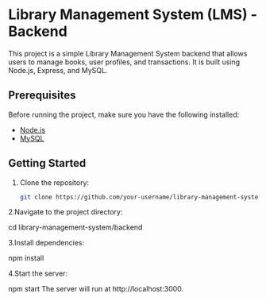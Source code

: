 # Library Management System (LMS) - Backend

This project is a simple Library Management System backend that allows users to manage books, user profiles, and transactions. It is built using Node.js, Express, and MySQL.

## Prerequisites

Before running the project, make sure you have the following installed:

- [Node.js](https://nodejs.org/)
- [MySQL](https://www.mysql.com/)

## Getting Started

1. Clone the repository:

   ```bash
   git clone https://github.com/your-username/library-management-system.git

2.Navigate to the project directory: 

cd library-management-system/backend

3.Install dependencies:

npm install

4.Start the server:

npm start
The server will run at http://localhost:3000.

    
